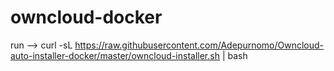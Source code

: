 # owncloud-docker
run --> curl -sL https://raw.githubusercontent.com/Adepurnomo/Owncloud-auto-installer-docker/master/owncloud-installer.sh | bash
